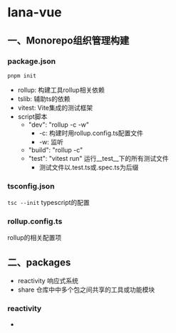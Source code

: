 # Iana-vue

## 一、Monorepo组织管理构建

### package.json

`pnpm init`

* rollup: 构建工具rollup相关依赖
* tslib: 辅助ts的依赖
* vitest: Vite集成的测试框架
* script脚本
  * "dev": "rollup -c -w"
    * -c: 构建时用rollup.config.ts配置文件
    * -w: 监听
  * "build": "rollup -c"
  * "test": "vitest run" 运行__test__下的所有测试文件
    * 测试文件以.test.ts或.spec.ts为后缀

### tsconfig.json

`tsc --init`
typescript的配置

### rollup.config.ts

rollup的相关配置项

## 二、packages

* reactivity 响应式系统
* share 仓库中中多个包之间共享的工具或功能模块

### reactivity

* 